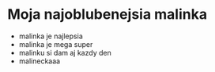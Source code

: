 # Moja najoblubenejsia malinka

* malinka je najlepsia
* malinka je mega super
* malinku si dam aj kazdy den
* malineckaaa